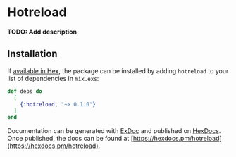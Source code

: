 # Hotreload

**TODO: Add description**

## Installation

If [available in Hex](https://hex.pm/docs/publish), the package can be installed
by adding `hotreload` to your list of dependencies in `mix.exs`:

```elixir
def deps do
  [
    {:hotreload, "~> 0.1.0"}
  ]
end
```

Documentation can be generated with [ExDoc](https://github.com/elixir-lang/ex_doc)
and published on [HexDocs](https://hexdocs.pm). Once published, the docs can
be found at [https://hexdocs.pm/hotreload](https://hexdocs.pm/hotreload).


